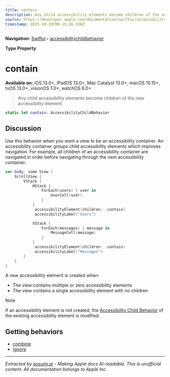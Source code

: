 ```yaml
---
title: contain
description: Any child accessibility elements become children of the new accessibility element.
source: https://developer.apple.com/documentation/swiftui/accessibilitychildbehavior/contain
timestamp: 2025-10-29T00:15:26.536Z
---
```


**Navigation:** [Swiftui](/documentation/swiftui) › [accessibilitychildbehavior](/documentation/swiftui/accessibilitychildbehavior)

**Type Property**

# contain

**Available on:** iOS 13.0+, iPadOS 13.0+, Mac Catalyst 13.0+, macOS 10.15+, tvOS 13.0+, visionOS 1.0+, watchOS 6.0+

> Any child accessibility elements become children of the new accessibility element.

```swift
static let contain: AccessibilityChildBehavior
```

## Discussion

Use this behavior when you want a view to be an accessibility container. An accessibility container groups child accessibility elements which improves navigation. For example, all children of an accessibility container are navigated in order before navigating through the next accessibility container.

```swift
var body: some View {
    ScrollView {
        VStack {
            HStack {
                ForEach(users) { user in
                    UserCell(user)
                }
            }
            .accessibilityElement(children: .contain)
            .accessibilityLabel("Users")

            VStack {
                ForEach(messages) { message in
                    MessageCell(message)
                }
            }
            .accessibilityElement(children: .contain)
            .accessibilityLabel("Messages")
        }
    }
}
```

A new accessibility element is created when:

- The view contains multiple or zero accessibility elements
- The view contains a single accessibility element with no children

> [!NOTE]
> If an accessibility element is not created, the [Accessibility Child Behavior](/documentation/swiftui/accessibilitychildbehavior) of the existing accessibility element is modified.

## Getting behaviors

- [combine](/documentation/swiftui/accessibilitychildbehavior/combine)
- [ignore](/documentation/swiftui/accessibilitychildbehavior/ignore)

---

*Extracted by [sosumi.ai](https://sosumi.ai) - Making Apple docs AI-readable.*
*This is unofficial content. All documentation belongs to Apple Inc.*
